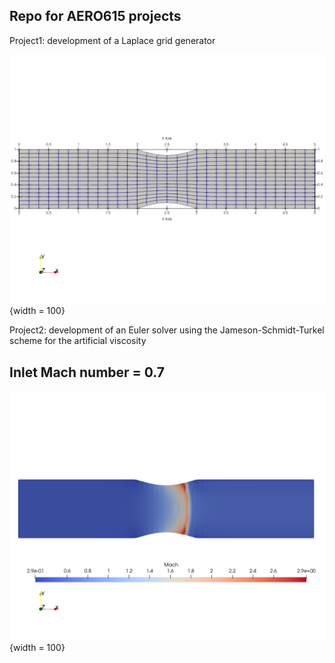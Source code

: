 ## Repo for AERO615 projects


Project1: development of a Laplace grid generator

![Double bump](./Project2/results/coarseMeshPic.png){width = 100}

Project2: development of an Euler solver using the Jameson-Schmidt-Turkel scheme for the artificial viscosity

## Inlet Mach number = 0.7
![Mach 0.7](./Project2/results/Mach07fine.png){width = 100}